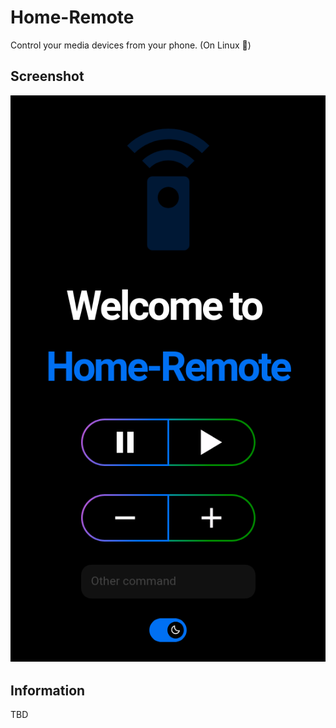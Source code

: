 # Home-Remote

Control your media devices from your phone. (On Linux 🐧)

## Screenshot

<p align="center">
  <img src="https://github.com/LoLei/home-remote/blob/master/.github/screenshot.png?raw=true" alt="Screenshot"/>
</p>

## Information

TBD

